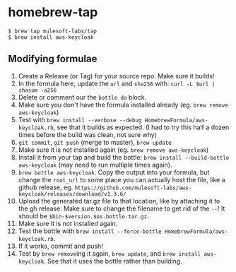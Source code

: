 # homebrew-tap

```
$ brew tap mulesoft-labs/tap
$ brew install aws-keycloak
```

## Modifying formulae
1. Create a Release (or Tag) for your source repo. Make sure it builds!
1. In the formula here, update the `url` and `sha256` with: `curl -L $url | shasum -a256`
1. Delete or comment our the `bottle do` block.
1. Make sure you don't have the formula installed already (eg. `brew remove aws-keycloak`)
1. Test with `brew install --verbose --debug HomebrewFormula/aws-keycloak.rb`, see that it builds as expected. (I had to try this half a dozen times before the build was clean, not sure why)
1. `git commit`, `git push` (merge to master), `brew update`
1. Make sure it is not installed again (eg. `brew remove aws-keycloak`)
1. Install it from your tap and build the bottle: `brew install --build-bottle aws-keycloak` (may need to run multiple times again).
1. `brew bottle aws-keycloak`. Copy the output into your formula, but change the `root_url` to some place you can actually host the file, like a github release, eg. `https://github.com/mulesoft-labs/aws-keycloak/releases/download/v1.3.6/`
1. Upload the generated tar.gz file to that location, like by attaching it to the gh release. Make sure to change the filename to get rid of the `--`! It should be `$bin-$version.$os.bottle.tar.gz`.
1. Make sure it is not installed again.
1. Test the bottle with `brew install --force-bottle HomebrewFormula/aws-keycloak.rb`.
1. If it works, commit and push!
1. Test by `brew remove`ing it again, `brew update`, and `brew install aws-keycloak`. See that it uses the bottle rather than building.
